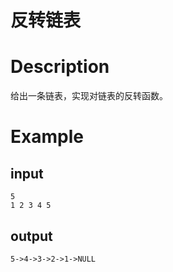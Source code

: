 # 反转链表

# Description
给出一条链表，实现对链表的反转函数。

# Example
## input
```
5
1 2 3 4 5

```
## output
```
5->4->3->2->1->NULL

```